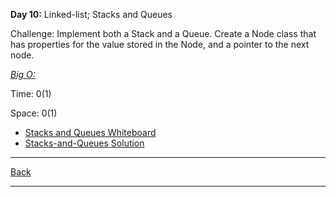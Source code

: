 **Day 10:** Linked-list; Stacks and Queues

Challenge: Implement both a Stack and a Queue. Create a Node class that has properties for the value stored in the Node, and a pointer to the next node.

<u>*Big O:*</u>

Time: 0(1)

Space: 0(1)

- [Stacks and Queues Whiteboard](../../assets/stacks-and-queues.png)
- [Stacks-and-Queues Solution](stacks-and-queues.js)

---
[Back](/README.md)

---

